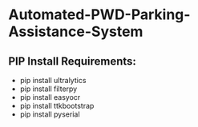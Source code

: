 # Automated-PWD-Parking-Assistance-System

## PIP Install Requirements:
- pip install ultralytics
- pip install filterpy
- pip install easyocr
- pip install ttkbootstrap
- pip install pyserial